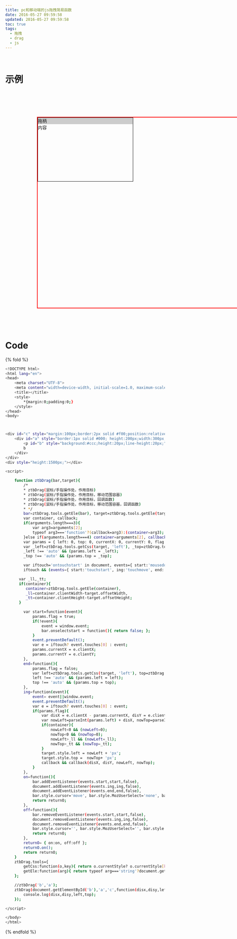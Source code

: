 ```yaml
---
title: pc和移动端的js拖拽简易函数
date: 2016-05-27 09:59:58
updated: 2016-05-27 09:59:58
toc: true
tags:
  - 拖拽
  - drag
  - js
---
```


&nbsp;
<!-- more -->

# 示例

<div id="c" style="margin:100px;border:2px solid #f00;position:relative;width:800px;height:600px;">
    <div id="a" style="border:1px solid #000; height:200px;width:300px;position:absolute;left:0;top:0;">
        <p id="b" style="background:#ccc;height:20px;line-height:20px;margin:0;">拖柄</p>
        内容
    </div>
</div>

<script>
function ztbDrag(bar,target){
    /*
    * ztbDrag(鼠标/手指操作处，作用目标)
    * ztbDrag(鼠标/手指操作处，作用目标，移动范围容器)
    * ztbDrag(鼠标/手指操作处，作用目标，回调函数)
    * ztbDrag(鼠标/手指操作处，作用目标，移动范围容器，回调函数)
    * */
    bar=ztbDrag.tools.getEle(bar), target=ztbDrag.tools.getEle(target);
    var container, callback;
    if(arguments.length===3){
        var arg3=arguments[2];
        typeof arg3==='function'?(callback=arg3):(container=arg3);
    }else if(arguments.length===4) container=arguments[2], callback=arguments[3];
    var params = { left: 0, top: 0, currentX: 0, currentY: 0, flag: false };
    var _left=ztbDrag.tools.getCss(target, 'left'), _top=ztbDrag.tools.getCss(target, 'top');
    _left !== 'auto' && (params.left = _left);
    _top !== 'auto' && (params.top = _top);

    var iftouch='ontouchstart' in document, events={ start:'mousedown', ing:'mousemove', end:'mouseup' };
    iftouch && (events={ start:'touchstart', ing:'touchmove', end:'touchend' });

    var _ll,_tt;
    if(container){
        container=ztbDrag.tools.getEle(container),
        _ll=container.clientWidth-target.offsetWidth,
        _tt=container.clientHeight-target.offsetHeight;
    }

    var start=function(event){
        params.flag = true;
        if(!event){
            event = window.event;
            bar.onselectstart = function(){ return false; };
        }
        event.preventDefault();
        var e = iftouch? event.touches[0] : event;
        params.currentX = e.clientX;
        params.currentY = e.clientY;
    },
    end=function(){
        params.flag = false;
        var left=ztbDrag.tools.getCss(target, 'left'), top=ztbDrag.tools.getCss(target, 'top');
        left !== 'auto' && (params.left = left);
        top !== 'auto' && (params.top = top);
    },
    ing=function(event){
        event= event||window.event;
        event.preventDefault();
        var e = iftouch? event.touches[0] : event;
        if(params.flag){
            var disX = e.clientX - params.currentX, disY = e.clientY - params.currentY;
            var nowLeft=parseInt(params.left) + disX, nowTop=parseInt(params.top) + disY;
            if(container){
                nowLeft<0 && (nowLeft=0);
                nowTop<0 && (nowTop=0);
                nowLeft>_ll && (nowLeft=_ll);
                nowTop>_tt && (nowTop=_tt);
            }
            target.style.left = nowLeft + 'px';
            target.style.top =  nowTop+ 'px';
            callback && callback(disX, disY, nowLeft, nowTop);
        }
    },
    on=function(){
        bar.addEventListener(events.start,start,false),
        document.addEventListener(events.ing,ing,false),
        document.addEventListener(events.end,end,false),
        bar.style.cursor='move', bar.style.MozUserSelect='none', bar.style.WebkitUserSelect='none', bar.style.OUserSelect='none', bar.style.userSelect='none';
        return returnO;
    },
    off=function(){
        bar.removeEventListener(events.start,start,false),
        document.removeEventListener(events.ing,ing,false),
        document.removeEventListener(events.end,end,false),
        bar.style.cursor='', bar.style.MozUserSelect='', bar.style.WebkitUserSelect='', bar.style.OUserSelect='', bar.style.userSelect='';
        return returnO;
    },
    returnO= { on:on, off:off };
    returnO.on();
    return returnO;
}
ztbDrag.tools={
    getCss:function(o,key){ return o.currentStyle? o.currentStyle[key] : document.defaultView.getComputedStyle(o,false)[key]; },
    getEle:function(arg){ return typeof arg==='string'?document.getElementById(arg):arg; }
};

//ztbDrag('b','a');
ztbDrag(document.getElementById('b'),'a','c',function(disx,disy,left,top){
    console.log(disx,disy,left,top);
});
</script>


# Code

{% fold %}
``` bash
<!DOCTYPE html>
<html lang="en">
<head>
    <meta charset="UTF-8">
    <meta content="width=device-width, initial-scale=1.0, maximum-scale=1.0, user-scalable=0" name="viewport">
    <title></title>
    <style>
        *{margin:0;padding:0;}
    </style>
</head>
<body>



<div id="c" style="margin:100px;border:2px solid #f00;position:relative;width:800px;height:600px;">
    <div id="a" style="border:1px solid #000; height:200px;width:300px;position:absolute;left:0;top:0;">
        <p id="b" style="background:#ccc;height:20px;line-height:20px;">a</p>
        b
    </div>
</div>
<div style="height:1500px;"></div>

<script>

    function ztbDrag(bar,target){
        /*
        * ztbDrag(鼠标/手指操作处，作用目标)
        * ztbDrag(鼠标/手指操作处，作用目标，移动范围容器)
        * ztbDrag(鼠标/手指操作处，作用目标，回调函数)
        * ztbDrag(鼠标/手指操作处，作用目标，移动范围容器，回调函数)
        * */
        bar=ztbDrag.tools.getEle(bar), target=ztbDrag.tools.getEle(target);
        var container, callback;
        if(arguments.length===3){
            var arg3=arguments[2];
            typeof arg3==='function'?(callback=arg3):(container=arg3);
        }else if(arguments.length===4) container=arguments[2], callback=arguments[3];
        var params = { left: 0, top: 0, currentX: 0, currentY: 0, flag: false };
        var _left=ztbDrag.tools.getCss(target, 'left'), _top=ztbDrag.tools.getCss(target, 'top');
        _left !== 'auto' && (params.left = _left);
        _top !== 'auto' && (params.top = _top);

        var iftouch='ontouchstart' in document, events={ start:'mousedown', ing:'mousemove', end:'mouseup' };
        iftouch && (events={ start:'touchstart', ing:'touchmove', end:'touchend' });

      var _ll,_tt;
      if(container){
         container=ztbDrag.tools.getEle(container),
         _ll=container.clientWidth-target.offsetWidth,
         _tt=container.clientHeight-target.offsetHeight;
      }

        var start=function(event){
            params.flag = true;
            if(!event){
                event = window.event;
                bar.onselectstart = function(){ return false; };
            }
            event.preventDefault();
            var e = iftouch? event.touches[0] : event;
            params.currentX = e.clientX;
            params.currentY = e.clientY;
        },
        end=function(){
            params.flag = false;
            var left=ztbDrag.tools.getCss(target, 'left'), top=ztbDrag.tools.getCss(target, 'top');
            left !== 'auto' && (params.left = left);
            top !== 'auto' && (params.top = top);
        },
        ing=function(event){
            event= event||window.event;
            event.preventDefault();
            var e = iftouch? event.touches[0] : event;
            if(params.flag){
                var disX = e.clientX - params.currentX, disY = e.clientY - params.currentY;
                var nowLeft=parseInt(params.left) + disX, nowTop=parseInt(params.top) + disY;
                if(container){
                    nowLeft<0 && (nowLeft=0);
                    nowTop<0 && (nowTop=0);
                    nowLeft>_ll && (nowLeft=_ll);
                    nowTop>_tt && (nowTop=_tt);
                }
                target.style.left = nowLeft + 'px';
                target.style.top =  nowTop+ 'px';
                callback && callback(disX, disY, nowLeft, nowTop);
            }
        },
        on=function(){
            bar.addEventListener(events.start,start,false),
            document.addEventListener(events.ing,ing,false),
            document.addEventListener(events.end,end,false),
            bar.style.cursor='move', bar.style.MozUserSelect='none', bar.style.WebkitUserSelect='none', bar.style.OUserSelect='none', bar.style.userSelect='none';
            return returnO;
        },
        off=function(){
            bar.removeEventListener(events.start,start,false),
            document.removeEventListener(events.ing,ing,false),
            document.removeEventListener(events.end,end,false),
            bar.style.cursor='', bar.style.MozUserSelect='', bar.style.WebkitUserSelect='', bar.style.OUserSelect='', bar.style.userSelect='';
            return returnO;
        },
        returnO= { on:on, off:off };
        returnO.on();
        return returnO;
    }
    ztbDrag.tools={
        getCss:function(o,key){ return o.currentStyle? o.currentStyle[key] : document.defaultView.getComputedStyle(o,false)[key]; },
        getEle:function(arg){ return typeof arg==='string'?document.getElementById(arg):arg; }
    };

    //ztbDrag('b','a');
    ztbDrag(document.getElementById('b'),'a','c',function(disx,disy,left,top){
        console.log(disx,disy,left,top);
    });

</script>

</body>
</html>
```
{% endfold %}